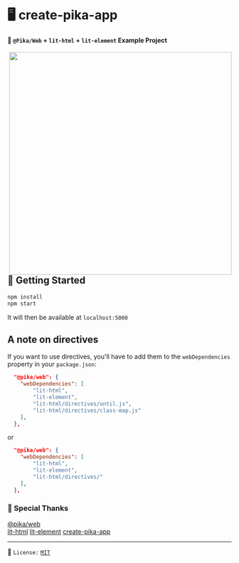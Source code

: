 # 🖥️ create-pika-app

#### 🎉 `@Pika/Web` + `lit-html` + `lit-element` Example Project

<img width="500px" src="https://i.imgur.com/f3oYQJS.png" align="right"></img>

## 🚀 Getting Started

```bash
npm install
npm start
```

It will then be available at `localhost:5000`

## A note on directives

If you want to use directives, you'll have to add them to the `webDependencies` property in your `package.json`:

```json
  "@pika/web": {
    "webDependencies": [
        "lit-html",
        "lit-element",
        "lit-html/directives/until.js",
        "lit-html/directives/class-map.js"
    ],
  },
```

or

```json
  "@pika/web": {
    "webDependencies": [
        "lit-html",
        "lit-element",
        "lit-html/directives/"
    ],
  },
```

### 🙏 Special Thanks

[@pika/web](https://github.com/pikapkg/web)  
[lit-html](https://github.com/polymer/lit-html)
[lit-element](https://github.com/polymer/lit-element)
[create-pika-app](https://github.com/ndom91/create-pika-app)

---

📝 `License:` [`MIT`](https://opensource.org/licenses/MIT)

